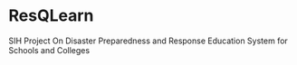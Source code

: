# ResQLearn
SIH Project On Disaster Preparedness and Response Education System for Schools and Colleges
